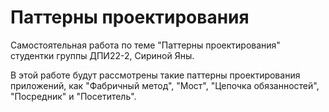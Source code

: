 # Паттерны проектирования
Самостоятельная работа по теме "Паттерны проектирования" студентки группы ДПИ22-2, Сириной Яны.

В этой работе будут рассмотрены такие паттерны проектирования приложений, как "Фабричный метод", "Мост", "Цепочка обязанностей", "Посредник" и "Посетитель".
